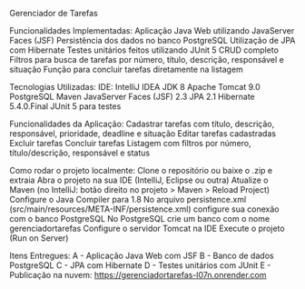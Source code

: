 Gerenciador de Tarefas

Funcionalidades Implementadas:
Aplicação Java Web utilizando JavaServer Faces (JSF)
Persistência dos dados no banco PostgreSQL
Utilização de JPA com Hibernate
Testes unitários feitos utilizando JUnit 5
CRUD completo
Filtros para busca de tarefas por número, título, descrição, responsável e situação
Função para concluir tarefas diretamente na listagem

Tecnologias Utilizadas:
IDE: IntelliJ IDEA
JDK 8
Apache Tomcat 9.0
PostgreSQL
Maven
JavaServer Faces (JSF) 2.3
JPA 2.1
Hibernate 5.4.0.Final
JUnit 5 para testes

Funcionalidades da Aplicação:
Cadastrar tarefas com título, descrição, responsável, prioridade, deadline e situação
Editar tarefas cadastradas
Excluir tarefas
Concluir tarefas
Listagem com filtros por número, título/descrição, responsável e status

Como rodar o projeto localmente:
Clone o repositório ou baixe o .zip e extraia
Abra o projeto na sua IDE (IntelliJ, Eclipse ou outra)
Atualize o Maven (no IntelliJ: botão direito no projeto > Maven > Reload Project)
Configure o Java Compiler para 1.8
No arquivo persistence.xml (src/main/resources/META-INF/persistence.xml) configure sua conexão com o banco PostgreSQL
No PostgreSQL crie um banco com o nome gerenciadortarefas
Configure o servidor Tomcat na IDE
Execute o projeto (Run on Server)

Itens Entregues:
A - Aplicação Java Web com JSF
B - Banco de dados PostgreSQL
C - JPA com Hibernate
D - Testes unitários com JUnit
E - Publicação na nuvem: https://gerenciadortarefas-l07n.onrender.com
